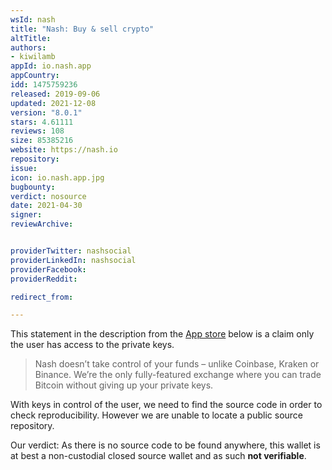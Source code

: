 ```yaml
---
wsId: nash
title: "Nash: Buy & sell crypto"
altTitle: 
authors:
- kiwilamb
appId: io.nash.app
appCountry: 
idd: 1475759236
released: 2019-09-06
updated: 2021-12-08
version: "8.0.1"
stars: 4.61111
reviews: 108
size: 85385216
website: https://nash.io
repository: 
issue: 
icon: io.nash.app.jpg
bugbounty: 
verdict: nosource
date: 2021-04-30
signer: 
reviewArchive:


providerTwitter: nashsocial
providerLinkedIn: nashsocial
providerFacebook: 
providerReddit: 

redirect_from:

---
```


This statement in the description from the [App store](https://apps.apple.com/us/app/nash-app/id1475759236?mt=8) below is a claim only the user has access to the private keys.

> Nash doesn’t take control of your funds – unlike Coinbase, Kraken or Binance. We’re the only fully-featured exchange where you can trade Bitcoin without giving up your private keys.

With keys in control of the user, we need to find the source code in order to check reproducibility.
However we are unable to locate a public source repository.

Our verdict: As there is no source code to be found anywhere, this wallet is at best a non-custodial closed source wallet and as such **not verifiable**.
